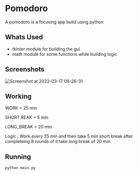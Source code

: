 # Pomodoro

A pomodoro is a focusing app build using python

## Whats Used 

- tkinter module for building the gui
-  math module for some functions while building logic


## Screenshots

![Screenshot at 2022-03-17 09-26-31](https://user-images.githubusercontent.com/96995340/158735813-ae981d6e-c91d-494f-8caa-4ca0738ecb1f.png)

## Working

WORK = 25 min

SHORT REAK = 5 min

LONG_BREAK = 20 min

Logic : Work every 25 min and then take 5 min short break after completeing 8 rounds of it take long break of 20 min.

## Running
 
 ```py
 python main.py
 ```
